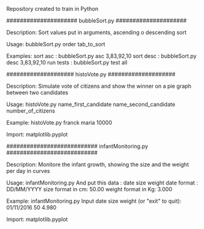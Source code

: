 Repository created to train in Python

#####################
	bubbleSort.py
#####################

Description:
Sort values put in arguments, ascending o descending sort

Usage:
bubbleSort.py order tab_to_sort

Examples: 
sort asc : bubbleSort.py asc 3,83,92,10
sort desc : bubbleSort.py desc 3,83,92,10
run tests : bubbleSort.py test all

####################
	histoVote.py
####################

Description:
Simulate vote of citizens and show the winner on a pie graph between two candidates

Usage: 
histoVote.py name_first_candidate name_second_candidate  number_of_citizens

Example:
histoVote.py franck maria 10000

Import:
matplotlib.pyplot

###########################
	infantMonitoring.py
###########################

Description:
Monitore the infant growth, showing the size and the weight per day in curves

Usage:
infantMonitoring.py
And put this data : date size weight
date format : DD/MM/YYYY
size format in cm: 50.00
weight format in Kg: 3.000

Example:
infantMonitoring.py
Input date size weight (or "exit" to quit): 01/11/2016 50 4.980

Import:
matplotlib.pyplot